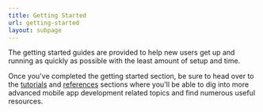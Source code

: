 ```yaml
---
title: Getting Started
url: getting-started
layout: subpage
---
```


The getting started guides are provided to help new users get up and running as quickly as possible with the least amount of
setup and time.

Once you've completed the getting started section, be sure to head over to the [tutorials](/tutorials) and [references](/references) sections where you'll be able to dig into more advanced mobile app development related topics and find numerous useful resources.
